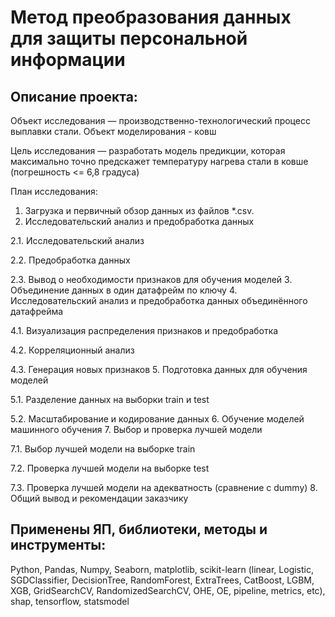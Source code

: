 # Метод преобразования данных для защиты персональной информации

## Описание проекта:

Объект исследования — производственно-технологический процесс выплавки стали. Объект моделирования - ковш

Цель исследования — разработать модель предикции, которая максимально точно предскажет температуру нагрева стали в ковше (погрешность <= 6,8 градуса)

План исследования:

1. Загрузка и первичный обзор данных из файлов *.csv. 
2. Исследовательский анализ и предобработка данных

2.1. Исследовательский анализ

2.2. Предобработка данных

2.3. Вывод о необходимости признаков для обучения моделей
3. Объединение данных в один датафрейм по ключу
4. Исследовательский анализ и предобработка данных объединённого датафрейма

4.1. Визуализация распределения признаков и предобработка

4.2. Корреляционный анализ

4.3. Генерация новых признаков
5. Подготовка данных для обучения моделей

5.1. Разделение данных на выборки train и test

5.2. Масштабирование и кодирование данных
6. Обучение моделей машинного обучения
7. Выбор и проверка лучшей модели

7.1. Выбор лучшей модели на выборке train

7.2. Проверка лучшей модели на выборке test

7.3. Проверка лучшей модели на адекватность (сравнение с dummy)
8. Общий вывод и рекомендации заказчику



## Применены ЯП, библиотеки, методы и инструменты:
Python, Pandas, Numpy, Seaborn, matplotlib, scikit-learn (linear, Logistic, SGDClassifier, DecisionTree, RandomForest, ExtraTrees, CatBoost, LGBM, XGB,
GridSearchCV, RandomizedSearchCV, OHE, OE, pipeline, metrics, etc), shap, tensorflow, statsmodel
